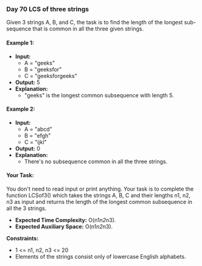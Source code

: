 ### Day 70 **LCS of three strings**

Given 3 strings A, B, and C, the task is to find the length of the longest sub-sequence that is common in all the three given strings.

#### Example 1:

- **Input:**
  - A = "geeks"
  - B = "geeksfor"
  - C = "geeksforgeeks"
- **Output:** 5
- **Explanation:** 
  - "geeks" is the longest common subsequence with length 5.

#### Example 2:

- **Input:** 
  - A = "abcd"
  - B = "efgh"
  - C = "ijkl"
- **Output:** 0
- **Explanation:** 
  - There's no subsequence common in all the three strings.

#### Your Task:
You don't need to read input or print anything. Your task is to complete the function LCSof3() which takes the strings A, B, C and their lengths n1, n2, n3 as input and returns the length of the longest common subsequence in all the 3 strings.

- **Expected Time Complexity:** O(n1*n2*n3).
- **Expected Auxiliary Space:** O(n1*n2*n3).

**Constraints:**
- 1 <= n1, n2, n3 <= 20
- Elements of the strings consist only of lowercase English alphabets.
